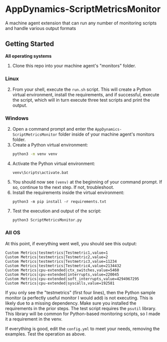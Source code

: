 # AppDynamics-ScriptMetricsMonitor

A machine agent extension that can run any number of monitoring scripts and handle various output formats

## Getting Started

**All operating systems**

1. Clone this repo into your machine agent's "monitors" folder.

### Linux

2. From your shell, execute the `run.sh` script. This will create a Python virtual environment, install the requirements, and if successful, execute the script, which will in turn execute three test scripts and print the output.

### Windows

2. Open a command prompt and enter the `AppDynamics-ScriptMetricsMonitor` folder inside of your machine agent's monitors folder.
3. Create a Python virtual environment:
   ```bash
   python3 -m venv venv
   ```
4. Activate the Python virtual environment:
   ```command prompt
   venv\Scripts\activate.bat
   ```
5. You should now see `(venv)` at the beginning of your command prompt. If so, continue to the next step. If not, troubleshoot.
6. Install the requirements inside the virtual environment:
   ```command prompt
   python3 -m pip install -r requirements.txt
   ```
7. Test the execution and output of the script:
   ```command prompt
   python3 ScriptMetricsMonitor.py
   ```

### All OS

At this point, if everything went well, you should see this output:

```
Custom Metrics|testmetrics|Testmetric1,value=1
Custom Metrics|testmetrics|Testmetric2,value=2
Custom Metrics|testmetrics|Testmetric3,value=11234
Custom Metrics|testmetrics|Testmetric4,value=2134432
Custom Metrics|cpu-extended|ctx_switches,value=5460
Custom Metrics|cpu-extended|interrupts,value=220045
Custom Metrics|cpu-extended|soft_interrupts,value=4294967295
Custom Metrics|cpu-extended|syscalls,value=192581
```

If you only see the "testmetrics" (first four lines), then the Python sample monitor (a perfectly useful monitor I would add) is not executing. This is likely due to a missing dependency. Make sure you installed the requirements in the prior steps. The test script requires the `psutil` library. This library will be common for Python-based monitoring scripts, so I made it a requirement in the venv.

If everything is good, edit the `config.yml` to meet your needs, removing the examples. Test the operation as above.

